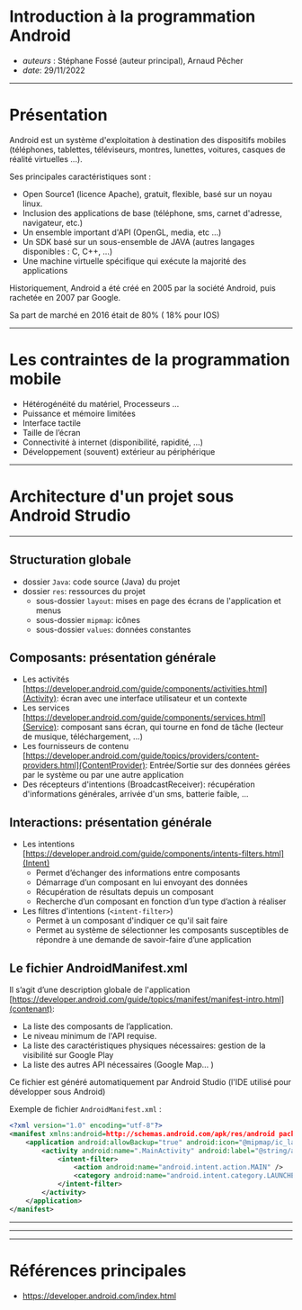 # Introduction à la programmation Android

* *auteurs* : Stéphane Fossé (auteur principal), Arnaud Pêcher
* *date*: 29/11/2022

---

# Présentation

Android est un système d'exploitation à destination des dispositifs mobiles (téléphones, tablettes, téléviseurs, montres, lunettes, voitures, casques de réalité virtuelles ...).

Ses principales caractéristiques sont :
* Open Source1 (licence Apache), gratuit, flexible, basé sur un noyau linux.
* Inclusion des applications de base (téléphone, sms, carnet d'adresse, navigateur, etc.)
* Un ensemble important d'API (OpenGL, media, etc …)
* Un SDK basé sur un sous-ensemble de JAVA (autres langages disponibles : C, C++, …)
* Une machine virtuelle spécifique qui exécute la majorité des applications

Historiquement, Android a été créé en 2005 par la société Android, puis rachetée en 2007 par Google.

Sa part de marché en 2016 était de 80% ( 18% pour IOS)

---

# Les contraintes de la programmation mobile

* Hétérogénéité du matériel, Processeurs …
* Puissance et mémoire limitées
* Interface tactile
* Taille de l’écran
* Connectivité à internet (disponibilité, rapidité, ...)
* Développement (souvent) extérieur au périphérique

---

# Architecture d'un projet sous Android Strudio

---

## Structuration globale

* dossier `Java`: code source (Java) du projet
* dossier `res`: ressources du projet
    * sous-dossier `layout`: mises en page des écrans de l'application et menus
    * sous-dossier `mipmap`: icônes
    * sous-dossier `values`: données constantes

## Composants: présentation générale

* Les activités [https://developer.android.com/guide/components/activities.html](Activity): écran avec une interface utilisateur et un contexte
* Les services [https://developer.android.com/guide/components/services.html](Service): composant sans écran, qui tourne en fond de tâche (lecteur de musique, téléchargement, ...)
* Les fournisseurs de contenu [https://developer.android.com/guide/topics/providers/content-providers.html](ContentProvider): Entrée/Sortie sur des données gérées par le système ou par une autre application
* Des récepteurs d'intentions (BroadcastReceiver): récupération d'informations générales, arrivée d'un sms, batterie faible, ...

## Interactions: présentation générale

* Les intentions [https://developer.android.com/guide/components/intents-filters.html](Intent)
    * Permet d’échanger des informations entre composants
    * Démarrage d’un composant en lui envoyant des données
    * Récupération de résultats depuis un composant
    * Recherche d’un composant en fonction d’un type d’action à réaliser
* Les filtres d'intentions (`<intent-filter>`)
    * Permet à un composant d'indiquer ce qu'il sait faire
    * Permet au système de sélectionner les composants susceptibles de répondre à une demande de savoir-faire d’une application

## Le fichier AndroidManifest.xml

Il s’agit d’une description globale de l'application [https://developer.android.com/guide/topics/manifest/manifest-intro.html](contenant):
* La liste des composants de l’application.
* Le niveau minimum de l'API requise.
* La liste des caractéristiques physiques nécessaires: gestion de la visibilité sur Google Play
* La liste des autres API nécessaires (Google Map… )

Ce fichier est généré automatiquement par Android Studio (l'IDE utilisé pour développer sous Android)

Exemple de fichier `AndroidManifest.xml` :
```xml
<?xml version="1.0" encoding="utf-8"?>
<manifest xmlns:android=http://schemas.android.com/apk/res/android package="fr.me.com" >
    <application android:allowBackup="true" android:icon="@mipmap/ic_launcher" android:label="@string/app_name" android:theme="@style/AppTheme" >
        <activity android:name=".MainActivity" android:label="@string/app_name" >
            <intent-filter>
                <action android:name="android.intent.action.MAIN" />
                <category android:name="android.intent.category.LAUNCHER" />
            </intent-filter>
        </activity>
    </application>
</manifest>
```
---
---

---

# Références principales

* https://developer.android.com/index.html